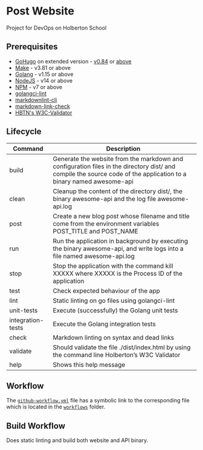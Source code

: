 # Post Website

Project for DevOps on Holberton School

## Prerequisites

* [GoHugo](https://gohugo.io/) on extended version - [v0.84](https://github.com/gohugoio/hugo/releases/tag/v0.84.0) or [above](https://github.com/gohugoio/hugo/releases)
* [Make](https://www.gnu.org/software/make/) - v3.81 or above
* [Golang](https://go.dev/) - v1.15 or above
* [NodeJS](https://nodejs.org/en) - v14 or above
* [NPM](https://www.npmjs.com/) - v7 or above
* [golangci-lint](https://golangci-lint.run/)
* [markdownlint-cli](https://github.com/igorshubovych/markdownlint-cli)
* [markdown-link-check](https://www.npmjs.com/package/markdown-link-check)
* [HBTN's W3C-Validator](https://github.com/hs-hq/W3C-Validator)

## Lifecycle

| Command | Description |
| ------- | ----------- |
| build   | Generate the website from the markdown and configuration files in the directory dist/ and compile the source code of the application to a binary named awesome-api |
| clean   | Cleanup the content of the directory dist/, the binary awesome-api and the log file awesome-api.log |
| post    | Create a new blog post whose filename and title come from the environment variables POST_TITLE and POST_NAME |
| run     | Run the application in background by executing the binary awesome-api, and write logs into a file named awesome-api.log |
| stop    | Stop the application with the command kill XXXXX where XXXXX is the Process ID of the application |
| test    | Check expected behaviour of the app |
| lint    | Static linting on go files using golangci-lint |
| unit-tests | Execute (successfully) the Golang unit tests |
| integration-tests | Execute the Golang integration tests |
| check   | Markdown linting on syntax and dead links |
| validate | Should validate the file ./dist/index.html by using the command line Holberton’s W3C Validator |
| help    | Shows this help message |

## Workflow

The [`github-workflow.yml`](./github-workflow.yml) file has a symbolic link to the corresponding file which is located in the [`workflows`](../.github/workflows/) folder.

## Build Workflow

Does static linting and build both website and API binary.
